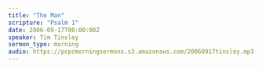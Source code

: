 ```yaml
---
title: "The Man"
scripture: "Psalm 1"
date: 2006-09-17T00:00:00Z
speaker: Tim Tinsley
sermon_type: morning
audio: https://pcpcmorningsermons.s3.amazonaws.com/20060917tinsley.mp3 
---
```



